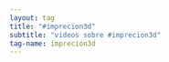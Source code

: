 ```yaml
---
layout: tag
title: "#imprecion3d"
subtitle: "videos sobre #imprecion3d"
tag-name: imprecion3d
---
```

